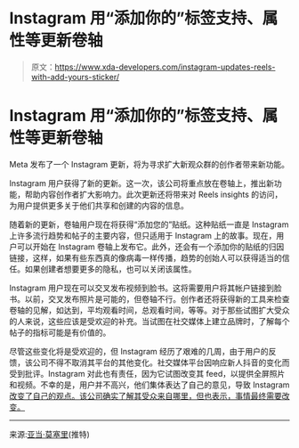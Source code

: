 # Instagram 用“添加你的”标签支持、属性等更新卷轴

> 原文：<https://www.xda-developers.com/instagram-updates-reels-with-add-yours-sticker/>

# Instagram 用“添加你的”标签支持、属性等更新卷轴

Meta 发布了一个 Instagram 更新，将为寻求扩大新观众群的创作者带来新功能。

Instagram 用户获得了新的更新。这一次，该公司将重点放在卷轴上，推出新功能，帮助内容创作者扩大影响力。此次更新还将带来对 Reels insights 的访问，为用户提供更多关于他们共享和创建的内容的信息。

随着新的更新，卷轴用户现在将获得“添加您的”贴纸。这种贴纸一直是 Instagram 上许多流行趋势和帖子的主要内容，但只适用于 Instagram 上的故事。现在，用户可以开始在 Instagram 卷轴上发布它。此外，还会有一个添加你的贴纸的归因链接，这样，如果有些东西真的像病毒一样传播，趋势的创始人可以获得适当的信任。如果创建者想要更多的隐私，也可以关闭该属性。

Instagram 用户现在可以交叉发布视频到脸书。这将需要用户将其帐户链接到脸书。以前，交叉发布照片是可能的，但卷轴不行。创作者还将获得新的工具来检查卷轴的见解，如达到，平均观看时间，总观看时间，等等。对于那些试图扩大受众的人来说，这些应该是受欢迎的补充。当试图在社交媒体上建立品牌时，了解每个帖子的指标可能是有价值的。

尽管这些变化将是受欢迎的，但 Instagram 经历了艰难的几周，由于用户的反馈，该公司不得不取消其平台的其他变化。社交媒体平台因响应新人抖音的变化而受到批评。Instagram 对此也有责任，因为它试图改变其 feed，以提供全屏照片和视频。不幸的是，用户并不高兴，他们集体表达了自己的意见，导致 Instagram [改变了自己的观点。该公司确实了解其受众来自哪里，但也表示，事情最终需要改变。](https://www.xda-developers.com/instagram-reverses-course-on-full-screen-update/)

* * *

来源:[亚当·莫塞里](https://twitter.com/mosseri/status/1559589130304118784)(推特)